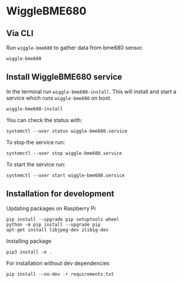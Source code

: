 # WiggleBME680

## Via CLI

Run `wiggle-bme680` to gather data from bme680 sensor.

```
wiggle-bme680
```

## Install WiggleBME680 service

In the terminal run `wiggle-bme680-install`. This will install and start a service which runs `wiggle-bme680` on boot.

```
wiggle-bme680-install
```


You can check the status with:

```
systemctl --user status wiggle-bme680.service
```

To stop the service run:

```
systemctl --user stop wiggle-bme680.service
```

To start the service run:

```
systemctl --user start wiggle-bme680.service
```

## Installation for development

Updating packages on Raspberry Pi
```
pip install --upgrade pip setuptools wheel
python -m pip install --upgrade pip
apt-get install libjpeg-dev zlib1g-dev
```

Installing package
```
pip3 install -e .
```

For installation without dev dependencies
```
pip install --no-dev -r requirements.txt
```